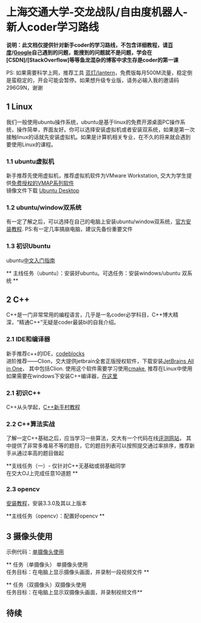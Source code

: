 
# 上海交通大学-交龙战队/自由度机器人-新人coder学习路线<br>
**说明：此文档仅提供针对新手coder的学习路线，不包含详细教程，请[百度](www.baidu.com)/[Google](www.google.com)自己遇到的问题，能搜到的问题就不是问题，学会在[CSDN]/[StackOverflow]等等鱼龙混杂的博客中求生存是coder的第一课**<br>

PS: 如果需要科学上网，推荐工具 [蓝灯/lantern](https://github.com/getlantern/download)，免费版每月500M流量，稳定倒是蛮稳定的，开会可能会暂停。如果想升级专业版，请务必输入我的邀请码296G9N，谢谢
## 1 Linux
我们一般使用ubuntu操作系统，ubuntu是基于linux的免费开源桌面PC操作系统，操作简单，界面友好。你可以选择安装虚拟机或者安装双系统，如果是第一次接触linux的话就先安装虚拟机。如果是计算机相关专业，在不久的将来就会遇到要使用Linux的课程。

### 1.1 ubuntu虚拟机
新手推荐先使用虚拟机，推荐虚拟机软件为VMware Workstation, 交大为学生提供[免费授权的VMAP系列软件](http://vmap.sjtu.edu.cn/)<br>
镜像文件下载 [Ubuntu Desktop](https://www.ubuntu.com/download)<br>

### 1.2 ubuntu/window双系统
有一定了解之后，可以选择在自己的电脑上安装ubuntu/window双系统，[官方安装教程](https://tutorials.ubuntu.com/tutorial/tutorial-create-a-usb-stick-on-windows?_ga=2.147366260.2141779721.1542328276-1363744011.1542328276#0). PS:有一定几率搞崩电脑，建议先备份重要文件<br>

### 1.3 初识Ubuntu
ubuntu[中文入门指南](https://wiki.ubuntu.com.cn/Ubuntu%E6%A1%8C%E9%9D%A2%E5%85%A5%E9%97%A8%E6%8C%87%E5%8D%97)<br>

** 主线任务（ubuntu）：安装好ubuntu。可选任务：安装windows/ubuntu 双系统 **

## 2 C++
C++是一门非常常用的编程语言，几乎是一名coder必学科目，C++博大精深，“精通C++”无疑是coder最装bi的自我介绍。

### 2.1 IDE和编译器
新手推荐c++的IDE，[codeblocks](http://www.codeblocks.org/downloads) <br>
进阶推荐——Clion，交大提供jetbrain全套正版授权软件，下载安装[JetBrains All in One](http://lic.si.sjtu.edu.cn/Softs/good/id/1625)，
其中包括Clion. 使用这个软件需要学习使用[cmake](https://www.cnblogs.com/cv-pr/p/6206921.html), 推荐在Linux中使用<br>
如果需要在windows下安装C++编译器，[在这里](http://www.mingw-w64.org/doku.php/download)<br>

### 2.1 初识C++
C++从头学起，[C++新手村教程](http://www.runoob.com/cplusplus/cpp-tutorial.html)

### 2.2 C++算法实战
了解一定C++基础之后，应当学习一些算法，交大有一个代码在线[评测网站](https://acm.sjtu.edu.cn/OnlineJudge/problems)，
其中提供了非常多难易不等的题目，它的题目列表可以按照提交通过率排序，推荐新手从通过率高的题目做起<br>

**支线任务（一）- 仅针对C++无基础或弱基础同学 <br>
  在交大OJ上完成任意10道题 **

### 2.3 opencv
[安装教程](https://docs.opencv.org/master/d7/d9f/tutorial_linux_install.html)，安装3.3.0及其以上版本

**主线任务（opencv）：配置好opencv **

## 3 摄像头使用
示例代码：[单摄像头使用](https://github.com/ZhikunWei/0-camera-usage)

** 任务（单摄像头） 单摄像头使用 <br>
任务目标：在电脑上显示摄像头画面，并录制一段视频文件 **

** 任务（双摄像头）双摄像头使用 <br>
任务目标：在电脑上显示双摄像头画面，并录制视频文件**


## 待续

